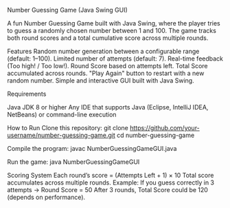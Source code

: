 Number Guessing Game (Java Swing GUI)

A fun Number Guessing Game built with Java Swing, where the player tries to guess a randomly chosen number between 1 and 100.
The game tracks both round scores and a total cumulative score across multiple rounds.

Features
Random number generation between a configurable range (default: 1–100).
Limited number of attempts (default: 7).
Real-time feedback (Too high! / Too low!).
Round Score based on attempts left.
Total Score accumulated across rounds.
"Play Again" button to restart with a new random number.
Simple and interactive GUI built with Java Swing.

Requirements

Java JDK 8 or higher
Any IDE that supports Java (Eclipse, IntelliJ IDEA, NetBeans) or command-line execution

How to Run
Clone this repository:
git clone https://github.com/your-username/number-guessing-game.git
cd number-guessing-game

Compile the program:
javac NumberGuessingGameGUI.java

Run the game:
java NumberGuessingGameGUI

Scoring System
Each round’s score = (Attempts Left + 1) × 10
Total score accumulates across multiple rounds.
Example:
If you guess correctly in 3 attempts → Round Score = 50
After 3 rounds, Total Score could be 120 (depends on performance).

